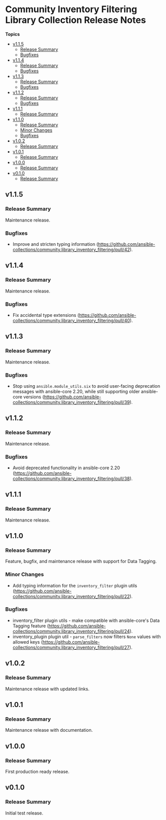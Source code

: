 # Community Inventory Filtering Library Collection Release Notes

**Topics**

- <a href="#v1-1-5">v1\.1\.5</a>
    - <a href="#release-summary">Release Summary</a>
    - <a href="#bugfixes">Bugfixes</a>
- <a href="#v1-1-4">v1\.1\.4</a>
    - <a href="#release-summary-1">Release Summary</a>
    - <a href="#bugfixes-1">Bugfixes</a>
- <a href="#v1-1-3">v1\.1\.3</a>
    - <a href="#release-summary-2">Release Summary</a>
    - <a href="#bugfixes-2">Bugfixes</a>
- <a href="#v1-1-2">v1\.1\.2</a>
    - <a href="#release-summary-3">Release Summary</a>
    - <a href="#bugfixes-3">Bugfixes</a>
- <a href="#v1-1-1">v1\.1\.1</a>
    - <a href="#release-summary-4">Release Summary</a>
- <a href="#v1-1-0">v1\.1\.0</a>
    - <a href="#release-summary-5">Release Summary</a>
    - <a href="#minor-changes">Minor Changes</a>
    - <a href="#bugfixes-4">Bugfixes</a>
- <a href="#v1-0-2">v1\.0\.2</a>
    - <a href="#release-summary-6">Release Summary</a>
- <a href="#v1-0-1">v1\.0\.1</a>
    - <a href="#release-summary-7">Release Summary</a>
- <a href="#v1-0-0">v1\.0\.0</a>
    - <a href="#release-summary-8">Release Summary</a>
- <a href="#v0-1-0">v0\.1\.0</a>
    - <a href="#release-summary-9">Release Summary</a>

<a id="v1-1-5"></a>
## v1\.1\.5

<a id="release-summary"></a>
### Release Summary

Maintenance release\.

<a id="bugfixes"></a>
### Bugfixes

* Improve and stricten typing information \([https\://github\.com/ansible\-collections/community\.library\_inventory\_filtering/pull/42](https\://github\.com/ansible\-collections/community\.library\_inventory\_filtering/pull/42)\)\.

<a id="v1-1-4"></a>
## v1\.1\.4

<a id="release-summary-1"></a>
### Release Summary

Maintenance release\.

<a id="bugfixes-1"></a>
### Bugfixes

* Fix accidental type extensions \([https\://github\.com/ansible\-collections/community\.library\_inventory\_filtering/pull/40](https\://github\.com/ansible\-collections/community\.library\_inventory\_filtering/pull/40)\)\.

<a id="v1-1-3"></a>
## v1\.1\.3

<a id="release-summary-2"></a>
### Release Summary

Maintenance release\.

<a id="bugfixes-2"></a>
### Bugfixes

* Stop using <code>ansible\.module\_utils\.six</code> to avoid user\-facing deprecation messages with ansible\-core 2\.20\, while still supporting older ansible\-core versions \([https\://github\.com/ansible\-collections/community\.library\_inventory\_filtering/pull/39](https\://github\.com/ansible\-collections/community\.library\_inventory\_filtering/pull/39)\)\.

<a id="v1-1-2"></a>
## v1\.1\.2

<a id="release-summary-3"></a>
### Release Summary

Maintenance release\.

<a id="bugfixes-3"></a>
### Bugfixes

* Avoid deprecated functionality in ansible\-core 2\.20 \([https\://github\.com/ansible\-collections/community\.library\_inventory\_filtering/pull/38](https\://github\.com/ansible\-collections/community\.library\_inventory\_filtering/pull/38)\)\.

<a id="v1-1-1"></a>
## v1\.1\.1

<a id="release-summary-4"></a>
### Release Summary

Maintenance release\.

<a id="v1-1-0"></a>
## v1\.1\.0

<a id="release-summary-5"></a>
### Release Summary

Feature\, bugfix\, and maintenance release with support for Data Tagging\.

<a id="minor-changes"></a>
### Minor Changes

* Add typing information for the <code>inventory\_filter</code> plugin utils \([https\://github\.com/ansible\-collections/community\.library\_inventory\_filtering/pull/22](https\://github\.com/ansible\-collections/community\.library\_inventory\_filtering/pull/22)\)\.

<a id="bugfixes-4"></a>
### Bugfixes

* inventory\_filter plugin utils \- make compatible with ansible\-core\'s Data Tagging feature \([https\://github\.com/ansible\-collections/community\.library\_inventory\_filtering/pull/24](https\://github\.com/ansible\-collections/community\.library\_inventory\_filtering/pull/24)\)\.
* inventory\_plugin plugin util \- <code>parse\_filters</code> now filters <code>None</code> values with allowed keys \([https\://github\.com/ansible\-collections/community\.library\_inventory\_filtering/pull/27](https\://github\.com/ansible\-collections/community\.library\_inventory\_filtering/pull/27)\)\.

<a id="v1-0-2"></a>
## v1\.0\.2

<a id="release-summary-6"></a>
### Release Summary

Maintenance release with updated links\.

<a id="v1-0-1"></a>
## v1\.0\.1

<a id="release-summary-7"></a>
### Release Summary

Maintenance release with documentation\.

<a id="v1-0-0"></a>
## v1\.0\.0

<a id="release-summary-8"></a>
### Release Summary

First production ready release\.

<a id="v0-1-0"></a>
## v0\.1\.0

<a id="release-summary-9"></a>
### Release Summary

Initial test release\.
